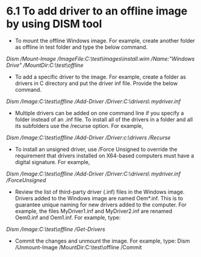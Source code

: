 # 6.1	To add driver to an offline image by using DISM tool

* To mount the offline Windows image. For example, create another folder as offline in test folder and type the below command.

&#x20;       _Dism /Mount-Image /ImageFile:C:\test\images\install.wim   /Name:"Windows Drive" /MountDir:C:\test\offline_

* To add a specific driver to the image. For example, create a folder as drivers in C directory and put the driver inf file. Provide the below command.

&#x20;        _Dism /Image:C:\test\offline /Add-Driver /Driver:C:\drivers\ mydriver.inf_

* Multiple drivers can be added on one command line if you specify a folder instead of an .inf file. To install all of the drivers in a folder and all its subfolders use the /recurse option. For example,

&#x20;       _Dism /Image:C:\test\offline /Add-Driver /Driver:c:\drivers /Recurse_

* To install an unsigned driver, use /Force Unsigned to override the requirement that drivers installed on X64-based computers must have a digital signature. For example,

&#x20;       _Dism /Image:C:\test\offline /Add-Driver /Driver:C:\drivers\ mydriver.inf /ForceUnsigned_

* Review the list of third-party driver (.inf) files in the Windows image. Drivers added to the Windows image are named Oem\*.inf. This is to guarantee unique naming for new drivers added to the computer. For example, the files MyDriver1.inf and MyDriver2.inf are renamed Oem0.inf and Oem1.inf. For example, type:

&#x20;       _Dism /Image:C:\test\offline /Get-Drivers_

* Commit the changes and unmount the image. For example, type: Dism /Unmount-Image /MountDir:C:\test\offline /Commit
